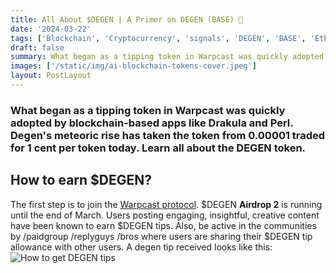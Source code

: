 ```yaml
---
title: All About $DEGEN | A Primer on DEGEN (BASE) 🎩
date: '2024-03-22'
tags: ['Blockchain', 'Cryptocurrency', 'signals', 'DEGEN', 'BASE', 'Ethereum', 'Crypto', 'Altcoins']
draft: false
summary: What began as a tipping token in Warpcast was quickly adopted by blockchain-based apps like Drakula and Perl. Degen's meteoric rise has taken the token from 0.00001 traded for 1 cent per token today. Learn all about the DEGEN token.
images: ['/static/img/ai-blockchain-tokens-cover.jpeg']
layout: PostLayout
---
```


### What began as a tipping token in Warpcast was quickly adopted by blockchain-based apps like Drakula and Perl. Degen's meteoric rise has taken the token from 0.00001 traded for 1 cent per token today. Learn all about the DEGEN token.

## How to earn $DEGEN?

The first step is to join the [Warpcast protocol](https://warpcast.com/~/invite-page/349481?id=e4ec8dd2). $DEGEN **Airdrop 2** is running until the end of March. Users posting engaging, insightful, creative content have been known to earn $DEGEN tips. Also, be active in the communities by /paidgroup /replyguys /bros where users are sharing their $DEGEN tip allowance with other users. A degen tip received looks like this:
![How to get DEGEN tips](/static/img/degen-tip-example.png)
